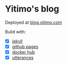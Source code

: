 # Yitimo's blog

Deployed at [blog.yitimo.com](https://blog.yitimo.com)

Build with:

- [x] [jekyll](https://jekyllrb.com/)
- [x] [github pages](https://docs.github.com/en/pages)
- [x] [docker hub](https://hub.docker.com/)
- [x] [utterances](https://github.com/utterance/utterances)
